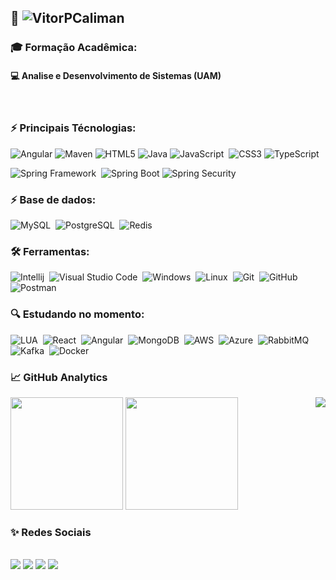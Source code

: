 ## 👔 ![VitorPCaliman](https://img.shields.io/badge/%20-EU%20SOU%20O%20VITOR%20CALIMAN!-ORANGE) 


### 🎓 Formação Acadêmica: 
#### 💻  Analise e Desenvolvimento de Sistemas (UAM)

<br>



### ⚡ Principais Técnologias:

![Angular](https://img.shields.io/badge/Angular-DD0031?style=for-the-badge&logo=angular&logoColor=white)
![Maven](https://img.shields.io/badge/Maven-C71A36?style=for-the-badge&logo=apache-maven&logoColor=white)
![HTML5](https://img.shields.io/badge/HTML5-E34F26?style=for-the-badge&logo=html5&logoColor=white)
![Java](https://img.shields.io/badge/Java-ED8B00?style=for-the-badge&logo=openjdk&logoColor=white)
![JavaScript](https://img.shields.io/badge/JavaScript-F7DF1E?style=for-the-badge&logo=javascript&logoColor=black)&nbsp;
![CSS3](https://img.shields.io/badge/CSS3-1572B6?style=for-the-badge&logo=css3&logoColor=white)
![TypeScript](https://img.shields.io/badge/TypeScript-007ACC?style=for-the-badge&logo=typescript&logoColor=white)

![Spring Framework](https://img.shields.io/badge/Spring-6DB33F?style=for-the-badge&logo=spring&logoColor=white)&nbsp;
![Spring Boot](https://img.shields.io/badge/Spring_Boot-6DB33F?style=for-the-badge&logo=spring-boot&logoColor=white)
![Spring Security](https://img.shields.io/badge/Spring_Security-6DB33F?style=for-the-badge&logo=spring&logoColor=white)


### ⚡ Base de dados:

![MySQL](https://img.shields.io/badge/MySQL-005C84?style=for-the-badge&logo=mysql&logoColor=white)&nbsp;
![PostgreSQL](https://img.shields.io/badge/PostgreSQL-316192?style=for-the-badge&logo=postgresql&logoColor=white)&nbsp;
![Redis](https://img.shields.io/badge/redis-%23DD0031.svg?&style=for-the-badge&logo=redis&logoColor=white)&nbsp;



### 🛠 Ferramentas:

![Intellij](https://img.shields.io/badge/IntelliJIDEA-000000.svg?style=for-the-badge&logo=intellij-idea&logoColor=white)&nbsp;
![Visual Studio Code](https://img.shields.io/badge/-Visual%20Studio%20Code-05122A?style=for-the-badge&logo=visual-studio-code&logoColor=007ACC)&nbsp;
![Windows](https://img.shields.io/badge/Windows-0078D6?style=for-the-badge&logo=windows&logoColor=white)&nbsp;
![Linux](https://img.shields.io/badge/Linux-FCC624?style=for-the-badge&logo=linux&logoColor=black)&nbsp;
![Git](https://img.shields.io/badge/-Git-05122A?style=for-the-badge&logo=git)&nbsp;
![GitHub](https://img.shields.io/badge/GitHub-100000?style=for-the-badge&logo=github&logoColor=white)&nbsp;
![Postman](https://img.shields.io/badge/Postman-FF6C37?style=for-the-badge&logo=Postman&logoColor=white) 

### 🔍 Estudando no momento:

![LUA](	https://img.shields.io/badge/Lua-2C2D72?style=for-the-badge&logo=lua&logoColor=white)&nbsp;
![React](https://img.shields.io/badge/React-20232A?style=for-the-badge&logo=react&logoColor=61DAFB)&nbsp;
![Angular](https://img.shields.io/badge/Angular-DD0031?style=for-the-badge&logo=angular&logoColor=white)&nbsp;
![MongoDB](https://img.shields.io/badge/MongoDB-4EA94B?style=for-the-badge&logo=mongodb&logoColor=white)&nbsp;
![AWS](https://img.shields.io/badge/AWS-232F3E?style=for-the-badge&logo=amazonaws&logoColor=white)&nbsp;
![Azure](https://img.shields.io/badge/Azure-0078D4?style=for-the-badge&logo=microsoftazure&logoColor=white)&nbsp;
![RabbitMQ](https://img.shields.io/badge/RabbitMQ-FF6600?style=for-the-badge&logo=rabbitmq&logoColor=white)&nbsp;
![Kafka](https://img.shields.io/badge/Apache%20Kafka-231F20?style=for-the-badge&logo=apachekafka&logoColor=white)&nbsp;
![Docker](https://img.shields.io/badge/Docker-2496ED?style=for-the-badge&logo=docker&logoColor=white)&nbsp;  


### 📈 GitHub Analytics

<p align="left">
  <img height="180em" src="https://github-readme-stats-eight-theta.vercel.app/api?username=VitorPCaliman&show_icons=true&theme=gruvbox&count_private=true"/>

  <img height="180em" src="https://github-readme-stats-eight-theta.vercel.app/api/top-langs/?username=VitorPCaliman&layout=compact&langs_count=8&theme=gruvbox"/> 

  <img align=right src="https://instagram.fcgh62-1.fna.fbcdn.net/v/t51.2885-19/474980742_2211366022627819_6556240106604338592_n.jpg?stp=dst-jpg_s150x150_tt6&_nc_ht=instagram.fcgh62-1.fna.fbcdn.net&_nc_cat=107&_nc_oc=Q6cZ2AFccA8bC4uy9TUvrw93hQ4bdEexklbJyOSdjBMzn9X-wJb1nL791KuJuB6t9bHqDYDoV3-MbfCUdnFE1pVrbM56&_nc_ohc=WyA9sBoD2yQQ7kNvgE2G1ix&_nc_gid=af70f195f6df4d2ab801284fae20934a&edm=AP4sbd4BAAAA&ccb=7-5&oh=00_AYDtoY5NvSHlmgLDxdZQ12MKdoKpzj2Rvk4R7tC1dW1VLA&oe=67AB5F99&_nc_sid=7a9f4b"/>
</p>

### ✨ Redes Sociais

<div style="display: inline_block"><br>
  <a href="https://www.linkedin.com/in/vitor-p-caliman/" target="_blank"><img src="https://img.shields.io/badge/LinkedIn-0077B5?style=for-the-badge&logo=linkedin&logoColor=white"/></a>
  <a href="mailto:vitor.caliman99@gmail.com" target="_blank"><img src="https://img.shields.io/badge/vitor.caliman99@gmail.com-D14836?style=for-the-badge&logo=gmail&logoColor=white"/></a>
  <a href="https://www.instagram.com/nerdoladojava" target="_blank"><img src="https://img.shields.io/badge/-@nerdoladojava-C13584?style=for-the-badge&logo=Instagram&logoColor=white"/></a>
  <a href="https://medium.com/@vitor.caliman" target="_blank"><img src="https://img.shields.io/badge/@vitor.caliman-12100E?style=for-the-badge&logo=medium&logoColor=white"/></a>

</div>


